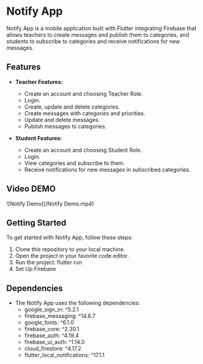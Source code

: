 # Notify App

Notify App is a mobile application built with Flutter integrating Firebase that allows teachers to create messages and publish them to categories, and students to subscribe to categories and receive notifications for new messages.

## Features

- **Teacher Features:**
  - Create an account and choosing Teacher Role.
  - Login.
  - Create, update and delete categories.
  - Create messages with categories and priorities.
  - Update and delete messages.
  - Publish messages to categories.

- **Student Features:**
  - Create an account and choosing Student Role.
  - Login.
  - View categories and subscribe to them.
  - Receive notifications for new messages in subscribed categories.
## Video DEMO
![Notify Demo](/Notify Demo.mp4)

## Getting Started

To get started with Notify App, follow these steps:

1. Clone this repository to your local machine.
2. Open the project in your favorite code editor.
3. Run the project: flutter run
4. Set Up Firebase

## Dependencies
- The Notify App uses the following dependencies:
   *  google_sign_in: ^5.2.1
   *    firebase_messaging: ^14.6.7
   *    google_fonts: ^6.1.0
   *    firebase_core: ^2.30.1
   *    firebase_auth: ^4.19.4
   *    firebase_ui_auth: ^1.14.0
   *    cloud_firestore: ^4.17.2
   *    flutter_local_notifications: ^17.1.1
